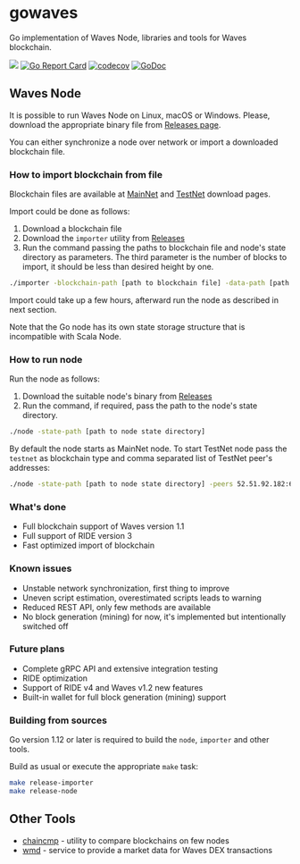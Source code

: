 # gowaves

Go implementation of Waves Node, libraries and tools for Waves blockchain.

![](https://github.com/wavesplatform/gowaves/workflows/build/badge.svg)
[![Go Report Card](https://goreportcard.com/badge/github.com/wavesplatform/gowaves)](https://goreportcard.com/report/github.com/wavesplatform/gowaves)
[![codecov](https://codecov.io/gh/wavesplatform/gowaves/branch/master/graph/badge.svg)](https://codecov.io/gh/wavesplatform/gowaves)
[![GoDoc](https://godoc.org/github.com/wavesplatform/gowaves?status.svg)](https://godoc.org/github.com/wavesplatform/gowaves)

## Waves Node

It is possible to run Waves Node on Linux, macOS or Windows. Please, download the appropriate binary file from [Releases page](https://github.com/wavesplatform/gowaves/releases).  

You can either synchronize a node over network or import a downloaded blockchain file.

### How to import blockchain from file

Blockchain files are available at [MainNet](http://blockchain.wavesnodes.com) and [TestNet](http://blockchain.testnet.wavesnodes.com) download pages.

Import could be done as follows:

 1. Download a blockchain file
 1. Download the `importer` utility from [Releases](https://github.com/wavesplatform/gowaves/releases)
 1. Run the command passing the paths to blockchain file and node's state directory as parameters. 
 The third parameter is the number of blocks to import, it should be less than desired height by one.  
 
```bash
./importer -blockchain-path [path to blockchain file] -data-path [path to node state directory] -blocks-number [height - 1]
```

Import could take up a few hours, afterward run the node as described in next section. 

Note that the Go node has its own state storage structure that is incompatible with Scala Node.

### How to run node

Run the node as follows:

 1. Download the suitable node's binary from [Releases](https://github.com/wavesplatform/gowaves/releases) 
 1. Run the command, if required, pass the path to the node's state directory.
 
```bash
./node -state-path [path to node state directory]
```

By default the node starts as MainNet node. To start TestNet node pass the `testnet` as blockchain type and comma separated list of TestNet peer's addresses:
```bash
./node -state-path [path to node state directory] -peers 52.51.92.182:6863,52.231.205.53:6863,52.30.47.67:6863,52.28.66.217:6863 -blockchain-type testnet
``` 
 
### What's done

 * Full blockchain support of Waves version 1.1
 * Full support of RIDE version 3
 * Fast optimized import of blockchain
 
### Known issues

 * Unstable network synchronization, first thing to improve
 * Uneven script estimation, overestimated scripts leads to warning
 * Reduced REST API, only few methods are available
 * No block generation (mining) for now, it's implemented but intentionally switched off

### Future plans

 * Complete gRPC API and extensive integration testing
 * RIDE optimization
 * Support of RIDE v4 and Waves v1.2 new features
 * Built-in wallet for full block generation (mining) support
 
### Building from sources

Go version 1.12 or later is required to build the `node`, `importer` and other tools. 

Build as usual or execute the appropriate `make` task:

```bash
make release-importer
make release-node
```

## Other Tools

* [chaincmp](https://github.com/wavesplatform/gowaves/blob/master/cmd/chaincmp/README.md) - utility to compare blockchains on few nodes
* [wmd](https://github.com/wavesplatform/gowaves/blob/master/cmd/wmd/README.md) - service to provide a market data for Waves DEX transactions
